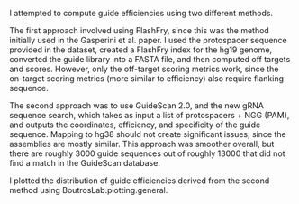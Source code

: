 I attempted to compute guide efficiencies using two different methods. 

The first approach involved using FlashFry, since this was the method initially used in the Gasperini et al. paper. I used the protospacer sequence provided in the dataset, created a FlashFry index for the hg19 genome, converted the guide library into a FASTA file, and then computed off targets and scores. However, only the off-target scoring metrics work, since the on-target scoring metrics (more similar to efficiency) also require flanking sequence. 

The second approach was to use GuideScan 2.0, and the new gRNA sequence search, which takes as input a list of protospacers + NGG (PAM), and outputs the coordinates, efficiency, and specificity of the guide sequence. Mapping to hg38 should not create significant issues, since the assemblies are mostly similar. This approach was smoother overall, but there are roughly 3000 guide sequences out of roughly 13000 that did not find a match in the GuideScan database. 

I plotted the distribution of guide efficiencies derived from the second method using BoutrosLab.plotting.general.

